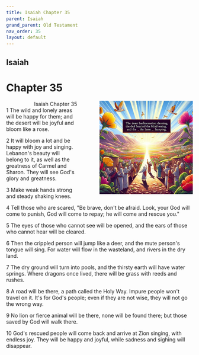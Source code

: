 ```yaml
---
title: Isaiah Chapter 35
parent: Isaiah
grand_parent: Old Testament
nav_order: 35
layout: default
---
```


## Isaiah

# Chapter 35

<div style="clear: both; text-align: right;">
    <img src="/assets/Image/Isaiah/500/35.jpg" alt="Isaiah Chapter 35" class="chapter-image" style="max-width: 50%; height: auto; float: right; margin: 0 0 10px 10px; padding-left: 10%;">
    <figcaption style="font-size: 14px;">Isaiah Chapter 35</figcaption>
</div>
1 The wild and lonely areas will be happy for them; and the desert will be joyful and bloom like a rose.

2 It will bloom a lot and be happy with joy and singing. Lebanon's beauty will belong to it, as well as the greatness of Carmel and Sharon. They will see God's glory and greatness.

3 Make weak hands strong and steady shaking knees.

4 Tell those who are scared, "Be brave, don't be afraid. Look, your God will come to punish, God will come to repay; he will come and rescue you."

5 The eyes of those who cannot see will be opened, and the ears of those who cannot hear will be cleared.

6 Then the crippled person will jump like a deer, and the mute person's tongue will sing. For water will flow in the wasteland, and rivers in the dry land.

7 The dry ground will turn into pools, and the thirsty earth will have water springs. Where dragons once lived, there will be grass with reeds and rushes.

8 A road will be there, a path called the Holy Way. Impure people won't travel on it. It's for God's people; even if they are not wise, they will not go the wrong way.

9 No lion or fierce animal will be there, none will be found there; but those saved by God will walk there.

10 God's rescued people will come back and arrive at Zion singing, with endless joy. They will be happy and joyful, while sadness and sighing will disappear.


